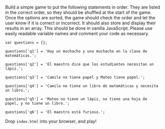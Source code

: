 Build a simple game to put the following statements in order. They are listed in the correct order,
so they should be shuffled at the start of the game. Once the options are sorted, the game should
check the order and let the user know if it is correct or incorrect. It should also store and
display their results in an array. This should be done in vanilla JavaScript. Please use easily
readable variable names and comment your code as necessary.

`var questions = {};`

`questions['q1'] = 'Hay un muchacho y una muchacha en la clase de matemáticas.';`

`questions['q2'] = 'El maestro dice que los estudiantes necesitan un lápiz.';`

`questions['q3'] = 'Camila no tiene papel y Mateo tiene papel.';`

`questions['q4'] = 'Camila no tiene un libro de matemáticas y necesita un libro.';`

`questions['q5'] = 'Mateo no tiene un lápiz, no tiene una hoja de papel, y no tiene un libro.';`

`questions['q6'] = 'El maestro está furioso.';`

Drop `index.html` into your browser, and play!
